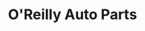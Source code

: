 ---
title: "O'Reilly Auto Parts"
url: /chicago/oreilly-auto-parts-south-lafayette-avenue/
shop: car parts
---
